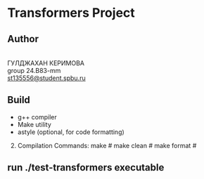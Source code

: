# Transformers Project

## Author
</br>ГУЛДЖАХАН КЕРИМОВА
</br>group 24.B83-mm 
</br>st135556@student.spbu.ru



## Build 
   - g++ compiler
   - Make utility
   - astyle (optional, for code formatting)

2. Compilation Commands:
make         # 
make clean   # 
make format  # 
## run ./test-transformers  executable
